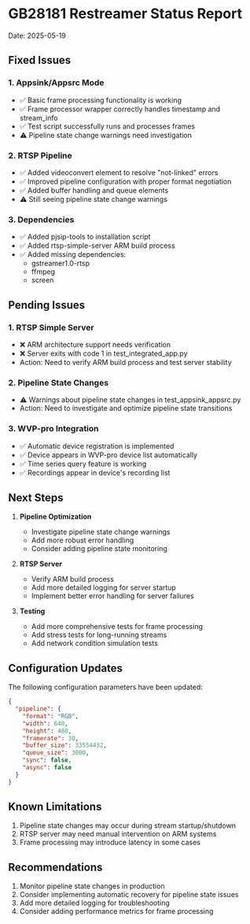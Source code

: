# GB28181 Restreamer Status Report
Date: 2025-05-19

## Fixed Issues

### 1. Appsink/Appsrc Mode
- ✅ Basic frame processing functionality is working
- ✅ Frame processor wrapper correctly handles timestamp and stream_info
- ✅ Test script successfully runs and processes frames
- ⚠️ Pipeline state change warnings need investigation

### 2. RTSP Pipeline
- ✅ Added videoconvert element to resolve "not-linked" errors
- ✅ Improved pipeline configuration with proper format negotiation
- ✅ Added buffer handling and queue elements
- ⚠️ Still seeing pipeline state change warnings

### 3. Dependencies
- ✅ Added pjsip-tools to installation script
- ✅ Added rtsp-simple-server ARM build process
- ✅ Added missing dependencies:
  - gstreamer1.0-rtsp
  - ffmpeg
  - screen

## Pending Issues

### 1. RTSP Simple Server
- ❌ ARM architecture support needs verification
- ❌ Server exits with code 1 in test_integrated_app.py
- Action: Need to verify ARM build process and test server stability

### 2. Pipeline State Changes
- ⚠️ Warnings about pipeline state changes in test_appsink_appsrc.py
- Action: Need to investigate and optimize pipeline state transitions

### 3. WVP-pro Integration
- ✅ Automatic device registration is implemented
- ✅ Device appears in WVP-pro device list automatically
- ✅ Time series query feature is working
- ✅ Recordings appear in device's recording list

## Next Steps

1. **Pipeline Optimization**
   - Investigate pipeline state change warnings
   - Add more robust error handling
   - Consider adding pipeline state monitoring

2. **RTSP Server**
   - Verify ARM build process
   - Add more detailed logging for server startup
   - Implement better error handling for server failures

3. **Testing**
   - Add more comprehensive tests for frame processing
   - Add stress tests for long-running streams
   - Add network condition simulation tests

## Configuration Updates

The following configuration parameters have been updated:
```json
{
  "pipeline": {
    "format": "RGB",
    "width": 640,
    "height": 480,
    "framerate": 30,
    "buffer_size": 33554432,
    "queue_size": 3000,
    "sync": false,
    "async": false
  }
}
```

## Known Limitations

1. Pipeline state changes may occur during stream startup/shutdown
2. RTSP server may need manual intervention on ARM systems
3. Frame processing may introduce latency in some cases

## Recommendations

1. Monitor pipeline state changes in production
2. Consider implementing automatic recovery for pipeline state issues
3. Add more detailed logging for troubleshooting
4. Consider adding performance metrics for frame processing 